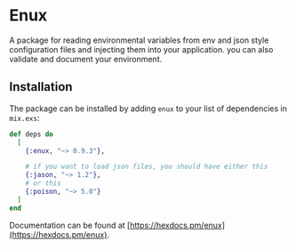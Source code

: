 # Enux

A package for reading environmental variables from env and json style configuration files and injecting them into your application.
you can also validate and document your environment.

## Installation

The package can be installed by adding `enux` to your list of dependencies in `mix.exs`:

```elixir
def deps do
  [
    {:enux, "~> 0.9.3"},

    # if you want to load json files, you should have either this
    {:jason, "~> 1.2"},
    # or this
    {:poison, "~> 5.0"}
  ]
end
```

Documentation can be found at [https://hexdocs.pm/enux](https://hexdocs.pm/enux).
